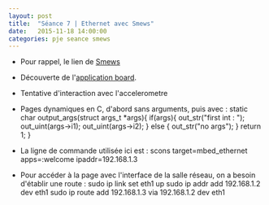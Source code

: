 ```yaml
---
layout: post
title:  "Séance 7 | Ethernet avec Smews"
date:   2015-11-18 14:00:00
categories: pje seance smews 
---
```

* Pour rappel, le lien de [Smews][smews-gh]
* Découverte de l'[application board][board].
* Tentative d'interaction avec l'accelerometre 
* Pages dynamiques en C, d'abord sans arguments, puis avec :
    static char output_args(struct args_t *args){
	if(args){
		out_str("first int : ");
		out_uint(args->i1);
		out_uint(args->i2);
	} else {
		out_str("no args");
	}
	return 1;
    }

* La ligne de commande utilisée ici est : scons target=mbed_ethernet apps=:welcome ipaddr=192.168.1.3
* Pour accéder à la page avec l'interface de la salle réseau, on a besoin d'établir une route :
	sudo ip link set eth1 up
	sudo ip addr add 192.168.1.2 dev eth1
	sudo ip route add 192.168.1.3 via 192.168.1.2 dev eth1

[board]: 	https://developer.mbed.org/cookbook/mbed-application-board
[smews-gh]: 	https://github.com/2xs/smews
